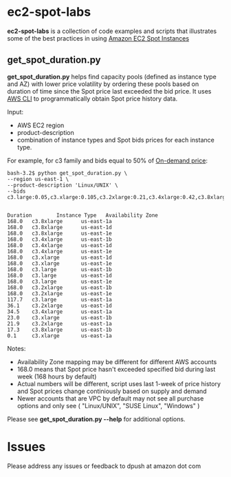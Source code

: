 ec2-spot-labs
=============

**ec2-spot-labs** is a collection of code examples and scripts that illustrates some of the best practices in using [Amazon EC2 Spot Instances](https://aws.amazon.com/ec2/purchasing-options/spot-instances/)



get_spot_duration.py
--------------------
**get_spot_duration.py** helps find capacity pools (defined as instance type and AZ) with lower price volatility by ordering these pools based on duration of time since the Spot price last exceeded the bid price. It uses [AWS CLI](https://aws.amazon.com/cli/) to programmatically obtain Spot price history data.
 
Input: 
* AWS EC2 region
* product-description
* combination of instance types and Spot bids prices for each instance type.

For example, for c3 family and bids equal to 50% of [On-demand price](https://aws.amazon.com/ec2/pricing/):
```
bash-3.2$ python get_spot_duration.py \
--region us-east-1 \
--product-description 'Linux/UNIX' \
--bids c3.large:0.05,c3.xlarge:0.105,c3.2xlarge:0.21,c3.4xlarge:0.42,c3.8xlarge:0.84 


Duration        Instance Type   Availability Zone
168.0   c3.8xlarge      us-east-1a
168.0   c3.8xlarge      us-east-1d
168.0   c3.8xlarge      us-east-1e
168.0   c3.4xlarge      us-east-1b
168.0   c3.4xlarge      us-east-1d
168.0   c3.4xlarge      us-east-1e
168.0   c3.xlarge       us-east-1d
168.0   c3.xlarge       us-east-1e
168.0   c3.large        us-east-1b
168.0   c3.large        us-east-1d
168.0   c3.large        us-east-1e
168.0   c3.2xlarge      us-east-1b
168.0   c3.2xlarge      us-east-1e
117.7   c3.large        us-east-1a
36.1    c3.2xlarge      us-east-1d
34.5    c3.4xlarge      us-east-1a
23.0    c3.xlarge       us-east-1b
21.9    c3.2xlarge      us-east-1a
17.3    c3.8xlarge      us-east-1b
0.1     c3.xlarge       us-east-1a
```

Notes:

* Availability Zone mapping may be different for different AWS accounts
* 168.0 means that Spot price hasn't exceeded specified bid during last week (168 hours by default) 
* Actual numbers will be different, script uses last 1-week of price history and Spot prices change continiously based on supply and demand
* Newer accounts that are VPC by default  may not see all purchase options and only see ( "Linux/UNIX", "SUSE Linux", "Windows" )

Please see **get_spot_duration.py --help** for additional options.

Issues
======

Please address any issues or feedback to dpush at amazon dot com
